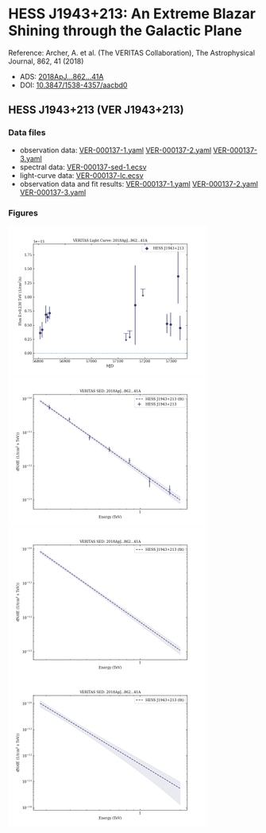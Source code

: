 # HESS J1943+213: An Extreme Blazar Shining through the Galactic Plane

Reference:
Archer, A. et al. (The VERITAS Collaboration), The Astrophysical Journal, 862, 41 (2018)

- ADS: [2018ApJ...862...41A](http://adsabs.harvard.edu/abs/2018ApJ...862...41A)
- DOI: [10.3847/1538-4357/aacbd0](https://doi.org/10.3847/1538-4357/aacbd0)

## HESS J1943+213 (VER J1943+213)
### Data files

- observation data: [VER-000137-1.yaml](VER-000137-1.yaml)  [VER-000137-2.yaml](VER-000137-2.yaml)  [VER-000137-3.yaml](VER-000137-3.yaml)
- spectral data: [VER-000137-sed-1.ecsv](VER-000137-sed-1.ecsv)
- light-curve data: [VER-000137-lc.ecsv](VER-000137-lc.ecsv)
- observation data and fit results: [VER-000137-1.yaml](VER-000137-1.yaml)  [VER-000137-2.yaml](VER-000137-2.yaml)  [VER-000137-3.yaml](VER-000137-3.yaml)


### Figures

<img src="figures/2018ApJ...862...41A-VER-137-1-lc.png" alt="drawing" width="400"/>
<img src="figures/2018ApJ...862...41A-VER-137-1-sed.png" alt="drawing" width="400"/>
<img src="figures/2018ApJ...862...41A-VER-137-2-sed.png" alt="drawing" width="400"/>
<img src="figures/2018ApJ...862...41A-VER-137-3-sed.png" alt="drawing" width="400"/>
